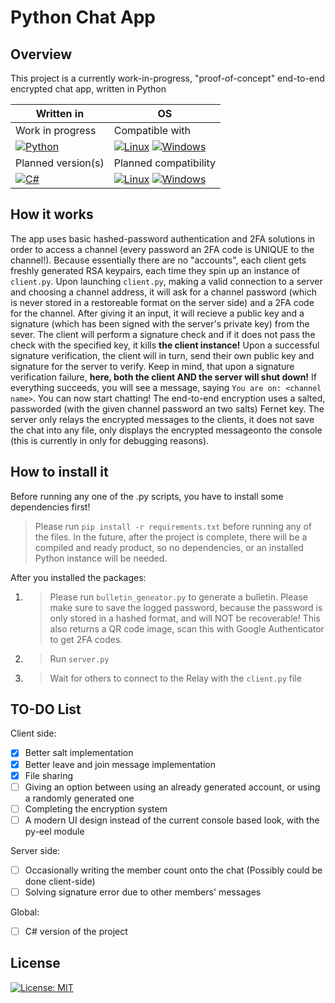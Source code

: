 # Python Chat App

## Overview
This project is a currently work-in-progress, "proof-of-concept" end-to-end encrypted chat app, written in Python

| Written in               | OS                    |
| ------------------------ | --------------------- |
| Work in progress         | Compatible with       |
| [![Python](https://img.shields.io/badge/Python-FFD43B?style=for-the-badge&logo=python&logoColor=blue)]() | [![Linux](https://img.shields.io/badge/Linux-FCC624?style=for-the-badge&logo=linux&logoColor=black)]() [![Windows](https://img.shields.io/badge/Windows-0078D6?style=for-the-badge&logo=windows&logoColor=white)]() |
| Planned version(s)       | Planned compatibility |
| [![C#](https://img.shields.io/badge/C-00599C?style=for-the-badge&logo=C&logoColor=white)]() | [![Linux](https://img.shields.io/badge/Linux-FCC624?style=for-the-badge&logo=linux&logoColor=black)]() [![Windows](https://img.shields.io/badge/Windows-0078D6?style=for-the-badge&logo=windows&logoColor=white)]() |

## How it works
The app uses basic hashed-password authentication and 2FA solutions in order to access a channel (every password an 2FA code is UNIQUE to the channel!).
Because essentially there are no "accounts", each client gets freshly generated RSA keypairs, each time they spin up an instance of `client.py`.
Upon launching `client.py`, making a valid connection to a server and choosing a channel address, it will ask for a channel password (which is never stored in a restoreable format on the server side) and a 2FA code for the channel. After giving it an input, it will recieve a public key and a signature (which has been signed with the server's private key) from the sever.
The client will perform a signature check and if it does not pass the check with the specified key, it kills **the client instance!**
Upon a successful signature verification, the client will in turn, send their own public key and signature for the server to verify. Keep in mind, that upon a signature verification failure, **here, both the client AND the server will shut down!**
If everything succeeds, you will see a message, saying `You are on: <channel name>`. You can now start chatting! The end-to-end encryption uses a salted, passworded (with the given channel password an two salts) Fernet key. The server only relays the encrypted messages to the clients, it does not save the chat into any file, only displays the encrypted messageonto the console (this is currently in only for debugging reasons).

## How to install it
Before running any one of the .py scripts, you have to install some dependencies first!
> Please run `pip install -r requirements.txt` before running any of the files.
In the future, after the project is complete, there will be a compiled and ready product, so no dependencies, or an installed Python instance will be needed.

After you installed the packages:
1. > Please run `bulletin_geneator.py` to generate a bulletin. Please make sure to save the logged password, because the password is only stored in a hashed format, and will NOT be recoverable! This also returns a QR code image, scan this with Google Authenticator to get 2FA codes.
2. > Run `server.py`
3. > Wait for others to connect to the Relay with the `client.py` file

## TO-DO List
Client side:
- [X] Better salt implementation
- [X] Better leave and join message implementation
- [X] File sharing
- [ ] Giving an option between using an already generated account, or using a randomly generated one
- [ ] Completing the encryption system
- [ ] A modern UI design instead of the current console based look, with the py-eel module

Server side:
- [ ] Occasionally writing the member count onto the chat (Possibly could be done client-side)
- [ ] Solving signature error due to other members' messages

Global:
- [ ] C# version of the project

## License
[![License: MIT](https://img.shields.io/badge/License-MIT-yellow.svg)](https://opensource.org/licenses/MIT)